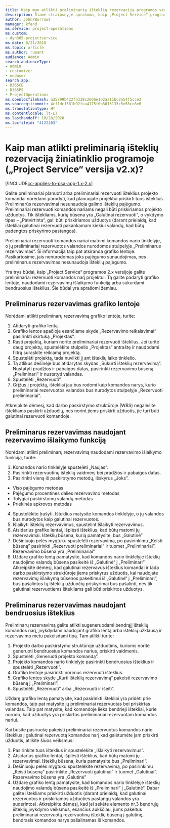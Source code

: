```yaml
---
title: Kaip man atlikti preliminarią išteklių rezervaciją programos versijoje 2.x?
description: Šiame straipsnyje aprašoma, kaip „Project Service“ programoje preliminariai rezervuoti komandos narius.
author: JohnPBurrows
manager: kfend
ms.service: project-operations
ms.custom:
- dyn365-projectservice
ms.date: 8/21/2018
ms.topic: article
ms.author: rumant
audience: Admin
search.audienceType:
- admin
- customizer
- enduser
search.app:
- D365CE
- D365PS
- ProjectOperations
ms.openlocfilehash: a35799b422fa338c2666e1b2aa11bc2a54f5cce3
ms.sourcegitcommit: 4cf1dc1561b92fca4175f0b3813133c5e63ce8e6
ms.translationtype: HT
ms.contentlocale: lt-LT
ms.lasthandoff: 10/28/2020
ms.locfileid: "4122263"
---
```

# <a name="how-do-i-soft-book-resources-in-the-web-app-project-service-app-v2x"></a>Kaip man atlikti preliminarią išteklių rezervaciją žiniatinklio programoje („Project Service“ versija v2.x)?

[!INCLUDE[cc-applies-to-psa-app-1.x-2.x](../includes/cc-applies-to-psa-app-1x-2x.md)]

Galite preliminariai planuoti arba preliminariai rezervuoti išteklius projekto komandai norėdami parodyti, kad planuojate projektui priskirti tuos išteklius. Preliminarūs rezervavimai nesunaudoja galimo išteklių pajėgumo. Preliminariai rezervuoti komandos nariams negali būti priskiriamos projekto užduotys. Tik ištekliams, kurių būsena yra „Galutinai rezervuoti“, o vykdymo tipas – „Patvirtinta“, gali būti priskiriamos užduotys (darant prielaidą, kad ištekliai galutinai rezervuoti pakankamam kiekiui valandų, kad būtų padengtos priskyrimo pastangos).

Preliminariai rezervuoti komandos nariai matomi komandos nario tinklelyje, o jų preliminariai rezervuotos valandos nurodomos stulpelyje „Preliminarus rezervavimas”. Ši informacija taip pat atsiranda grafiko lentoje. Pasikartosime, jais nenurodomas joks pajėgumo sunaudojimas, nes preliminarus rezervavimas nesunaudoja išteklių pajėgumo.

Yra trys būdai, kaip „Project Service“ programos 2.x versijoje galite preliminariai rezervuoti komandos narį projektui. Tą galite padaryti grafiko lentoje, naudodami rezervavimų išlaikymo funkciją arba sukurdami bendruosius išteklius. Šie būdai yra aprašomi žemiau.

## <a name="soft-book-with-the-schedule-board"></a>Preliminarus rezervavimas grafiko lentoje

Norėdami atlikti preliminarų rezervavimą grafiko lentoje, turite: 
1. Atidaryti grafiko lentą.
2. Grafiko lentos apačioje esančiame skyde „Rezervavimo reikalavimai“ pasirinkti skirtuką „Projektas“.
3. Rasti projektą, kuriam norite preliminariai rezervuoti išteklius. Jei turite daug projektų, spustelėkite stulpelio „Projektas“ antraštę ir naudodami filtrą suraskite reikiamą projektą.
4. Spustelėti projektą, tada nuvilkti jį ant išteklių laiko tinklelio.
5. Tą atlikus dešinėje bus atidarytas skydas „Sukurti išteklių rezervavimą“. Nustatyti pradžios ir pabaigos datas, pasirinkti rezervavimo būseną „Preliminari“ ir nustatyti valandas. 
6. Spustelėti „Rezervuoti”.
7. Grįžus į projektą, ištekliai jau bus rodomi kaip komandos narys, kurio preliminariai rezervuotos valandos bus nurodytos stulpelyje „Rezervuoti preliminariai“.

Atkreipkite dėmesį, kad darbo paskirstymo struktūroje (WBS) negalėsite ištekliams paskirti užduočių, nes norint jiems priskirti užduotis, jie turi būti galutinai rezervuoti komandoje.

## <a name="soft-book-using-the-maintain-bookings-feature"></a>Preliminarus rezervavimas naudojant rezervavimo išlaikymo funkciją

Norėdami atlikti preliminarų rezervavimą naudodami rezervavimo išlaikymo funkciją, turite:
1. Komandos nario tinklelyje spustelėti „Naujas”.
2. Pasirinkti rezervuotinų išteklių vaidmenį bei pradžios ir pabaigos datas.
3. Pasirinkti vieną iš paskirstymo metodų, išskyrus „Joks”.
- Viso pajėgumo metodas
- Pajėgumo procentinės dalies rezervavimo metodas
- Tolygiai paskirstomų valandų metodas
- Priekinės apkrovos metodas
4. Spustelėkite Įrašyti. Išteklius matysite komandos tinklelyje, o jų valandos bus nurodytos kaip galutinai rezervuotos.
5. Išlaikyti išteklių rezervavimus, spustelint Išlaikyti rezervavimus.
6. Atsidarius grafiko lentai, išplėsti išteklius, kad būtų matomi jų rezervavimai. Išteklių būsena, kurią pamatysite, bus „Galutinė”
7. Dešiniuoju pelės mygtuku spustelėti rezervavimą, po pasirinkimu „Keisti būseną” pasirinkti „Rezervuoti preliminariai” ir tuomet „Preliminariai”. Rezervavimo būsena yra „Preliminariai”
8. Uždarę grafiko lentą pamatysite, kad komandos nario tinklelyje išteklių naudojimo valandų būsena pasikeitė iš „Galutinė“ į „Preliminari“
Atkreipkite dėmesį, kad galutinai rezervavus išteklius komandai ir tada darbo paskirstymo struktūroje jiems priskyrus užduotis, kai naudojate rezervavimų išlaikymą būsenos pakeitimui iš „Galutinė“ į „Preliminari“, bus pašalintos tų išteklių užduočių priskyrimai bus pašalinti, nes tik galutinai rezervuotiems ištekliams gali būti priskirtos užduotys.

## <a name="soft-book-by-creating-a-generic-resource"></a>Preliminarus rezervavimas naudojant bendruosius išteklius

Preliminarų rezervavimą galite atlikti sugeneruodami bendrąjį išteklių komandos narį, įvykdydami naudojant grafiko lentą arba išteklių užklausą ir rezervavimo metu pakeisdami tipą.
Tam atlikti turite:

1. Projekto darbo paskirstymo struktūroje užduotims, kurioms norite generuoti bendruosius komandos narius, priskirti vaidmenis.
2. Spustelėti „Generuoti projekto komandą”.
3. Projekto komandos nario tinklelyje pasirinkti bendruosius išteklius ir spustelėti „Rezervuoti”.
4. Grafiko lentoje pasirinkti norimus rezervuoti išteklius.
5. Grafiko lentos skyde „Kurti išteklių rezervavimą“ pakeisti rezervavimo būseną į „Preliminari“.
6. Spustelėti „Rezervuoti” arba „Rezervuoti ir išeiti”.

Uždarę grafiko lentą pamatysite, kad pasirinkti ištekliai yra pridėti prie komandos, taip pat matysite jų preliminariai rezervuotas bei priskirtas valandas. Taip pat matysite, kad komandoje lieka bendrieji ištekliai, kurie nurodo, kad užduotys yra priskirtos preliminariai rezervuotam komandos nariui.

Kai būsite pasiruošę pakeisti preliminariai rezervuotus komandos nario išteklius į galutinai rezervuotą komandos narį kad galėtumėte jam priskirti užduotis, atlikite šiuos veiksmus:

1. Pasirinkite tuos išteklius ir spustelėkite „Išlaikyti rezervavimus”.
2. Atsidarius grafiko lentai, išplėsti išteklius, kad būtų matomi jų rezervavimai. Išteklių būsena, kuria pamatysite bus „Preliminari“.
3. Dešiniuoju pelės mygtuku spustelėkite rezervavimą, po pasirinkimu „Keisti būseną” pasirinkite „Rezervuoti galutinai” ir tuomet „Galutinai”. Rezervavimo būsena yra „Galutinė”
4. Uždarę grafiko lentą pamatysite, kad komandos nario tinklelyje išteklių naudojimo valandų būsena pasikeitė iš „Preliminari“ į „Galutinė“. Dabar galite ištekliams priskirti užduotis (darant prielaidą, kad galutinai rezervuotos ir priskiriamos užduoties pastangų valandos yra suderintos). Atkreipkite dėmesį, kad jei sekėte elemento nr.3 bendrųjų išteklių įvykdymo veiksmus, esančius aukščiau, jums pakeitus preliminariai rezervuotų rezervuotinų išteklių būseną į galutinę, bendrasis komandos narys pašalinamas iš komandos.

